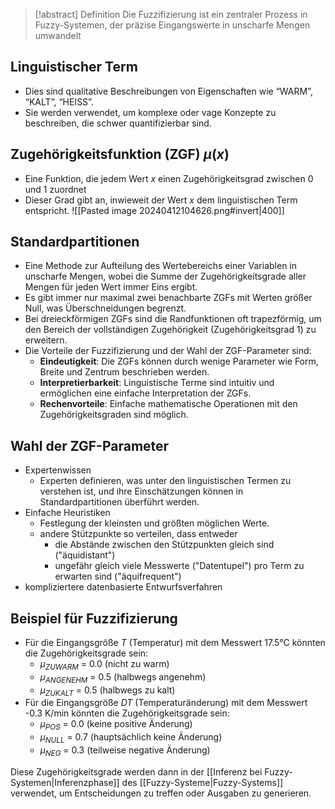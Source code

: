 > [!abstract] Definition
>   Die Fuzzifizierung ist ein zentraler Prozess in Fuzzy-Systemen, der präzise Eingangswerte in unscharfe Mengen umwandelt

## Linguistischer Term
- Dies sind qualitative Beschreibungen von Eigenschaften wie “WARM”, “KALT”, “HEISS”. 
- Sie werden verwendet, um komplexe oder vage Konzepte zu beschreiben, die schwer quantifizierbar sind.

## Zugehörigkeitsfunktion (ZGF) $\mu(x)$
- Eine Funktion, die jedem Wert $x$ einen Zugehörigkeitsgrad zwischen 0 und 1 zuordnet
- Dieser Grad gibt an, inwieweit der Wert $x$ dem linguistischen Term entspricht.
![[Pasted image 20240412104626.png#invert|400]]
## Standardpartitionen
- Eine Methode zur Aufteilung des Wertebereichs einer Variablen in unscharfe Mengen, wobei die Summe der Zugehörigkeitsgrade aller Mengen für jeden Wert immer Eins ergibt. 
- Es gibt immer nur maximal zwei benachbarte ZGFs mit Werten größer Null, was Überschneidungen begrenzt.
- Bei dreieckförmigen ZGFs sind die Randfunktionen oft trapezförmig, um den Bereich der vollständigen Zugehörigkeit (Zugehörigkeitsgrad 1) zu erweitern.
- Die Vorteile der Fuzzifizierung und der Wahl der ZGF-Parameter sind:
	- **Eindeutigkeit**: Die ZGFs können durch wenige Parameter wie Form, Breite und Zentrum beschrieben werden.
	- **Interpretierbarkeit**: Linguistische Terme sind intuitiv und ermöglichen eine einfache Interpretation der ZGFs.
	- **Rechenvorteile**: Einfache mathematische Operationen mit den Zugehörigkeitsgraden sind möglich.
## Wahl der ZGF-Parameter 
- Expertenwissen
	- Experten definieren, was unter den linguistischen Termen zu verstehen ist, und ihre Einschätzungen können in Standardpartitionen überführt werden.
- Einfache Heuristiken
	- Festlegung der kleinsten und größten möglichen Werte.
	- andere Stützpunkte so verteilen, dass entweder 
		- die Abstände zwischen den Stützpunkten gleich sind ("äquidistant") 
		- ungefähr gleich viele Messwerte ("Datentupel") pro Term zu erwarten sind ("äquifrequent")
- kompliziertere datenbasierte Entwurfsverfahren

## Beispiel für Fuzzifizierung
- Für die Eingangsgröße $T$ (Temperatur) mit dem Messwert 17.5°C könnten die Zugehörigkeitsgrade sein:
	- $\mu_{ZUWARM}$ = 0.0 (nicht zu warm)
	- $\mu_{ANGENEHM}$ = 0.5 (halbwegs angenehm)
	- $\mu_{ZU KALT}$ = 0.5 (halbwegs zu kalt)
- Für die Eingangsgröße $DT$ (Temperaturänderung) mit dem Messwert -0.3 K/min könnten die Zugehörigkeitsgrade sein:
	- $\mu_{POS}$ = 0.0 (keine positive Änderung)
	- $\mu_{NULL}$ = 0.7 (hauptsächlich keine Änderung)
	- $\mu_{NEG}$ = 0.3 (teilweise negative Änderung)

Diese Zugehörigkeitsgrade werden dann in der [[Inferenz bei Fuzzy-Systemen|Inferenzphase]] des [[Fuzzy-Systeme|Fuzzy-Systems]] verwendet, um Entscheidungen zu treffen oder Ausgaben zu generieren.